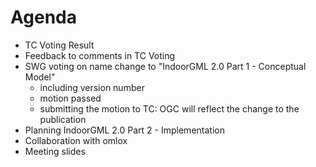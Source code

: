 
# Agenda
* TC Voting Result
* Feedback to comments in TC Voting
* SWG voting on name change to "IndoorGML 2.0 Part 1 - Conceptual Model"
  - including version number
  - motion passed
  - submitting the motion to TC: OGC will reflect the change to the publication
* Planning IndoorGML 2.0 Part 2 - Implementation
* Collaboration with omlox
* Meeting slides
